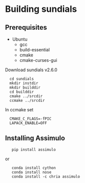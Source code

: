 # Building sundials

## Prerequisites


* Ubuntu
  * gcc
  * build-essential
  * cmake
  * cmake-curses-gui

Download sundials v2.6.0

```
  cd sundials
  mkdir instdir
  mkdir builddir
  cd builddir
  cmake ../srcdir
  ccmake ../srcdir
```

In ccmake set

```
  CMAKE_C_FLAGS=-fPIC
  LAPACK_ENABLE=OFF
```

## Installing Assimulo
```python3
   pip install assimulo
```

or

```python3
   conda install cython
   conda install nose
   conda install -c chria assimulo
```

